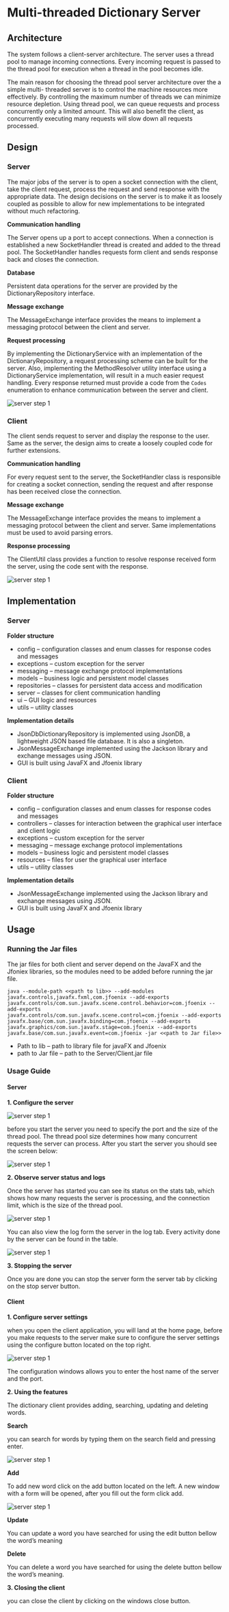 # Multi-threaded Dictionary Server

## Architecture

The system follows a client-server architecture. The server uses a thread pool to manage
incoming connections. Every incoming request is passed to the thread pool for execution
when a thread in the pool becomes idle.

The main reason for choosing the thread pool server architecture over the a simple multi-
threaded server is to control the machine resources more effectively. By controlling the
maximum number of threads we can minimize resource depletion. Using thread pool, we can
queue requests and process concurrently only a limited amount. This will also benefit the
client, as concurrently executing many requests will slow down all requests processed.

## Design

### Server

The major jobs of the server is to open a socket connection with the client, take the client
request, process the request and send response with the appropriate data. The design decisions
on the server is to make it as loosely coupled as possible to allow for new implementations to
be integrated without much refactoring.

**Communication handling**

The Server opens up a port to accept connections. When a connection is established a new
SocketHandler thread is created and added to the thread pool. The SocketHandler handles
requests form client and sends response back and closes the connection.

**Database**

Persistent data operations for the server are provided by the DictionaryRepository interface.

**Message exchange**

The MessageExchange interface provides the means to implement a messaging protocol
between the client and server.

**Request processing**

By implementing the DictionaryService with an implementation of the DictionaryRepository,
a request processing scheme can be built for the server. Also, implementing the
MethodResolver utility interface using a DictionaryService implementation, will result in a
much easier request handling. Every response returned must provide a code from the `Codes`
enumeration to enhance communication between the server and client.

![server step 1](/images/server-class.png)

### Client
The client sends request to server and display the response to the user. Same as the server, the
design aims to create a loosely coupled code for further extensions.

**Communication handling**

For every request sent to the server, the SocketHandler class is responsible for creating a
socket connection, sending the request and after response has been received close the
connection.

**Message exchange**

The MessageExchange interface provides the means to implement a messaging protocol
between the client and server. Same implementations must be used to avoid parsing errors.

**Response processing**

The ClientUtil class provides a function to resolve response received form the server, using the
code sent with the response.

![server step 1](/images/client-class.png)

## Implementation

### Server

**Folder structure**

- config – configuration classes and enum classes for response codes and messages
- exceptions – custom exception for the server
- messaging – message exchange protocol implementations
- models – business logic and persistent model classes
- repositories – classes for persistent data access and modification
- server – classes for client communication handling
- ui – GUI logic and resources
- utils – utility classes

**Implementation details**

- JsonDbDictionaryRepository is implemented using JsonDB, a lightweight JSON based
file database. It is also a singleton.
- JsonMessageExchange implemented using the Jackson library and exchange messages
using JSON.
- GUI is built using JavaFX and Jfoenix library

### Client

**Folder structure**

- config – configuration classes and enum classes for response codes and messages
- controllers – classes for interaction between the graphical user interface and client logic
- exceptions – custom exception for the server
- messaging – message exchange protocol implementations
- models – business logic and persistent model classes
- resources – files for user the graphical user interface
- utils – utility classes

**Implementation details**

- JsonMessageExchange implemented using the Jackson library and exchange messages
using JSON.
- GUI is built using JavaFX and Jfoenix library

## Usage

### Running the Jar files

The jar files for both client and server depend on the JavaFX and the Jfoniex libraries, so the
modules need to be added before running the jar file.

```shell script
java --module-path <<path to lib>> --add-modules
javafx.controls,javafx.fxml,com.jfoenix --add-exports
javafx.controls/com.sun.javafx.scene.control.behavior=com.jfoenix --add-exports
javafx.controls/com.sun.javafx.scene.control=com.jfoenix --add-exports
javafx.base/com.sun.javafx.binding=com.jfoenix --add-exports
javafx.graphics/com.sun.javafx.stage=com.jfoenix --add-exports
javafx.base/com.sun.javafx.event=com.jfoenix -jar <<path to Jar file>>
```
- Path to lib – path to library file for javaFX and Jfoenix
- path to Jar file – path to the Server/Client.jar file

### Usage Guide

#### Server

**1. Configure the server**

![server step 1](/images/server-1.png)

before you start the server you need to specify the port and the size of the thread pool. The
thread pool size determines how many concurrent requests the server can process. After you
start the server you should see the screen below:

![server step 1](/images/server-2.png)

**2. Observe server status and logs**

Once the server has started you can see its status on the stats tab, which shows how many
requests the server is processing, and the connection limit, which is the size of the thread pool.

![server step 1](/images/server-3.png)

You can also view the log form the server in the log tab. Every activity done by the server can
be found in the table.

![server step 1](/images/server-4.png)

**3. Stopping the server**

Once you are done you can stop the server form the server tab by clicking on the stop server
button.

#### Client

**1. Configure server settings**

when you open the client application, you will land at the home page, before you make
requests to the server make sure to configure the server settings using the configure button
located on the top right.

![server step 1](/images/client-1.png)

The configuration windows allows you to enter the host name of the server and the port.

**2. Using the features**

The dictionary client provides adding, searching, updating and deleting words.

**Search**

you can search for words by typing them on the search field and pressing enter.

![server step 1](/images/client-2.png)

**Add**

To add new word click on the add button located on the left. A new window with a form will
be opened, after you fill out the form click add.

![server step 1](/images/client-3.png)

**Update**

You can update a word you have searched for using the edit button bellow the word’s
meaning

**Delete**

You can delete a word you have searched for using the delete button bellow the word’s
meaning.


**3. Closing the client**

you can close the client by clicking on the windows close button.

